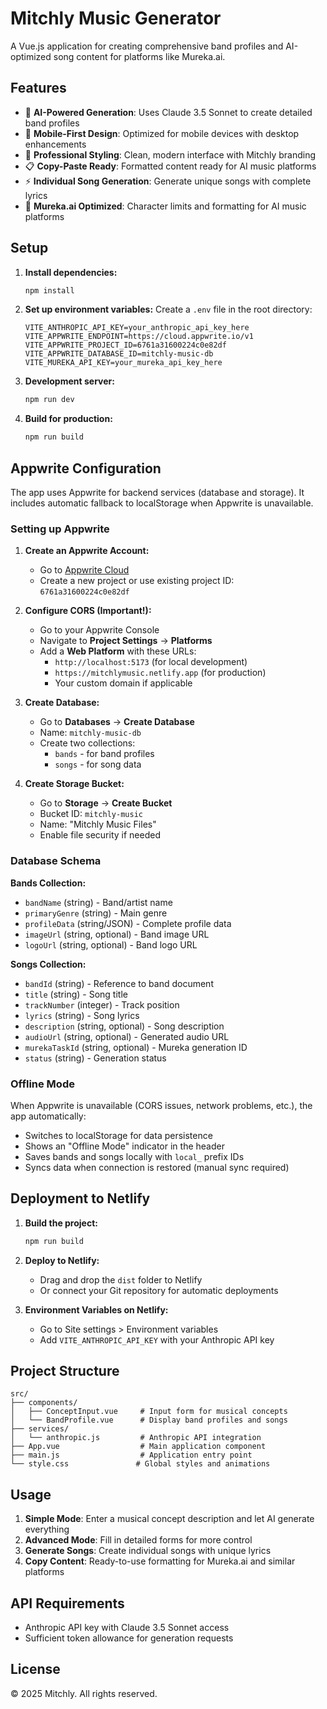 # Mitchly Music Generator

A Vue.js application for creating comprehensive band profiles and AI-optimized song content for platforms like Mureka.ai.

## Features

- 🎵 **AI-Powered Generation**: Uses Claude 3.5 Sonnet to create detailed band profiles
- 📱 **Mobile-First Design**: Optimized for mobile devices with desktop enhancements
- 🎨 **Professional Styling**: Clean, modern interface with Mitchly branding
- 📋 **Copy-Paste Ready**: Formatted content ready for AI music platforms
- ⚡ **Individual Song Generation**: Generate unique songs with complete lyrics
- 🎯 **Mureka.ai Optimized**: Character limits and formatting for AI music platforms

## Setup

1. **Install dependencies:**
   ```bash
   npm install
   ```

2. **Set up environment variables:**
   Create a `.env` file in the root directory:
   ```
   VITE_ANTHROPIC_API_KEY=your_anthropic_api_key_here
   VITE_APPWRITE_ENDPOINT=https://cloud.appwrite.io/v1
   VITE_APPWRITE_PROJECT_ID=6761a31600224c0e82df
   VITE_APPWRITE_DATABASE_ID=mitchly-music-db
   VITE_MUREKA_API_KEY=your_mureka_api_key_here
   ```

3. **Development server:**
   ```bash
   npm run dev
   ```

4. **Build for production:**
   ```bash
   npm run build
   ```

## Appwrite Configuration

The app uses Appwrite for backend services (database and storage). It includes automatic fallback to localStorage when Appwrite is unavailable.

### Setting up Appwrite

1. **Create an Appwrite Account:**
   - Go to [Appwrite Cloud](https://cloud.appwrite.io)
   - Create a new project or use existing project ID: `6761a31600224c0e82df`

2. **Configure CORS (Important!):**
   - Go to your Appwrite Console
   - Navigate to **Project Settings** → **Platforms**
   - Add a **Web Platform** with these URLs:
     - `http://localhost:5173` (for local development)
     - `https://mitchlymusic.netlify.app` (for production)
     - Your custom domain if applicable

3. **Create Database:**
   - Go to **Databases** → **Create Database**
   - Name: `mitchly-music-db`
   - Create two collections:
     - `bands` - for band profiles
     - `songs` - for song data

4. **Create Storage Bucket:**
   - Go to **Storage** → **Create Bucket**
   - Bucket ID: `mitchly-music`
   - Name: "Mitchly Music Files"
   - Enable file security if needed

### Database Schema

**Bands Collection:**
- `bandName` (string) - Band/artist name
- `primaryGenre` (string) - Main genre
- `profileData` (string/JSON) - Complete profile data
- `imageUrl` (string, optional) - Band image URL
- `logoUrl` (string, optional) - Band logo URL

**Songs Collection:**
- `bandId` (string) - Reference to band document
- `title` (string) - Song title
- `trackNumber` (integer) - Track position
- `lyrics` (string) - Song lyrics
- `description` (string, optional) - Song description
- `audioUrl` (string, optional) - Generated audio URL
- `murekaTaskId` (string, optional) - Mureka generation ID
- `status` (string) - Generation status

### Offline Mode

When Appwrite is unavailable (CORS issues, network problems, etc.), the app automatically:
- Switches to localStorage for data persistence
- Shows an "Offline Mode" indicator in the header
- Saves bands and songs locally with `local_` prefix IDs
- Syncs data when connection is restored (manual sync required)

## Deployment to Netlify

1. **Build the project:**
   ```bash
   npm run build
   ```

2. **Deploy to Netlify:**
   - Drag and drop the `dist` folder to Netlify
   - Or connect your Git repository for automatic deployments

3. **Environment Variables on Netlify:**
   - Go to Site settings > Environment variables
   - Add `VITE_ANTHROPIC_API_KEY` with your Anthropic API key

## Project Structure

```
src/
├── components/
│   ├── ConceptInput.vue     # Input form for musical concepts
│   └── BandProfile.vue      # Display band profiles and songs
├── services/
│   └── anthropic.js         # Anthropic API integration
├── App.vue                  # Main application component
├── main.js                  # Application entry point
└── style.css               # Global styles and animations
```

## Usage

1. **Simple Mode**: Enter a musical concept description and let AI generate everything
2. **Advanced Mode**: Fill in detailed forms for more control
3. **Generate Songs**: Create individual songs with unique lyrics
4. **Copy Content**: Ready-to-use formatting for Mureka.ai and similar platforms

## API Requirements

- Anthropic API key with Claude 3.5 Sonnet access
- Sufficient token allowance for generation requests

## License

© 2025 Mitchly. All rights reserved.
